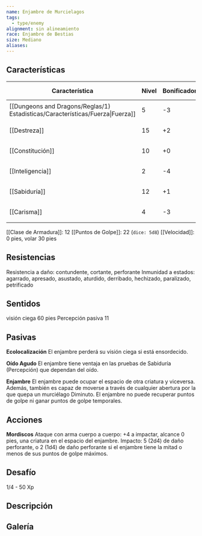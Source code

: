 ```yaml
---
name: Enjambre de Murcielagos
tags:
  - type/enemy
alignment: sin alineamiento
race: Enjambre de Bestias
size: Mediano
aliases:
---
```


## Características

| Característica                                                                 | Nivel | Bonificador | Lanzar dado      |
| ------------------------------------------------------------------------------ | ----- | ----------- | ---------------- |
| [[Dungeons and Dragons/Reglas/1) Estadisticas/Características/Fuerza\|Fuerza]] | 5     | -3          | `dice: 1d20 + 0` |
| [[Destreza]]                                                                   | 15    | +2          | `dice: 1d20 + 0` |
| [[Constitución]]                                                               | 10    | +0          | `dice: 1d20 + 0` |
| [[Inteligencia]]                                                               | 2     | -4          | `dice: 1d20 + 0` |
| [[Sabiduría]]                                                                  | 12    | +1          | `dice: 1d20 + 0` |
| [[Carisma]]                                                                    | 4     | -3          | `dice: 1d20 + 0` |

[[Clase de Armadura]]: 12
[[Puntos de Golpe]]: 22 (`dice: 5d8`)
[[Velocidad]]: 0 pies, volar 30 pies

## Resistencias

Resistencia a daño: contundente, cortante, perforante
Inmunidad a estados: agarrado, apresado, asustado, aturdido, derribado, hechizado, paralizado, petrificado

## Sentidos

visión ciega 60 pies
Percepción pasiva 11

## Pasivas

**Ecolocalización**
El enjambre perderá su visión ciega si está ensordecido.

**Oído Agudo**
El enjambre tiene ventaja en las pruebas de Sabiduría (Percepción) que dependan del oído.

**Enjambre**
El enjambre puede ocupar el espacio de otra criatura y viceversa. Además, también es capaz de moverse a través de cualquier abertura por la que quepa un murciélago Diminuto. El enjambre no puede recuperar puntos de golpe ni ganar puntos de golpe temporales.

## Acciones

**Mordiscos**
Ataque con arma cuerpo a cuerpo: +4 a impactar, alcance 0 pies, una criatura en el espacio del enjambre. 
Impacto: 5 (2d4) de daño perforante, o 2 (1d4) de daño perforante si el enjambre tiene la mitad o menos de sus puntos de golpe máximos.

## Desafío

1/4 - 50 Xp

## Descripción


## Galería


